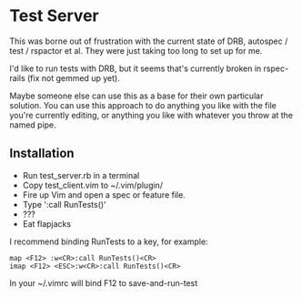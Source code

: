# Test Server

This was borne out of frustration with the current state of DRB, autospec / test
/ rspactor et al. They were just taking too long to set up for me.

I'd like to run tests with DRB, but it seems that's currently broken in
rspec-rails (fix not gemmed up yet).

Maybe someone else can use this as a base for their own particular solution. You
can use this approach to do anything you like with the file you're currently
editing, or anything you like with whatever you throw at the named pipe.

## Installation

* Run test_server.rb in a terminal
* Copy test_client.vim to ~/.vim/plugin/
* Fire up Vim and open a spec or feature file.
* Type ':call RunTests()'
* ???
* Eat flapjacks

I recommend binding RunTests to a key, for example:

    map <F12> :w<CR>:call RunTests()<CR>
    imap <F12> <ESC>:w<CR>:call RunTests()<CR>

In your ~/.vimrc will bind F12 to save-and-run-test

